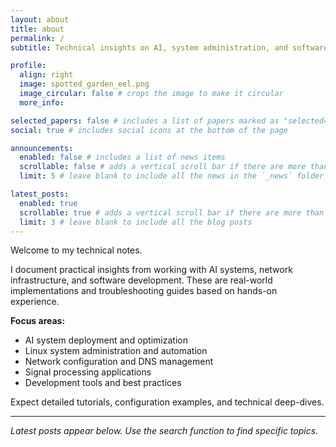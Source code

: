 ```yaml
---
layout: about
title: about
permalink: /
subtitle: Technical insights on AI, system administration, and software engineering

profile:
  align: right
  image: spotted_garden_eel.png
  image_circular: false # crops the image to make it circular
  more_info:

selected_papers: false # includes a list of papers marked as "selected={true}"
social: true # includes social icons at the bottom of the page

announcements:
  enabled: false # includes a list of news items
  scrollable: false # adds a vertical scroll bar if there are more than 3 news items
  limit: 5 # leave blank to include all the news in the `_news` folder

latest_posts:
  enabled: true
  scrollable: true # adds a vertical scroll bar if there are more than 3 new posts items
  limit: 3 # leave blank to include all the blog posts
---
```


Welcome to my technical notes.

I document practical insights from working with AI systems, network infrastructure, and software development. These are real-world implementations and troubleshooting guides based on hands-on experience.

**Focus areas:**

- AI system deployment and optimization
- Linux system administration and automation
- Network configuration and DNS management
- Signal processing applications
- Development tools and best practices

Expect detailed tutorials, configuration examples, and technical deep-dives.

---
*Latest posts appear below. Use the search function to find specific topics.*
